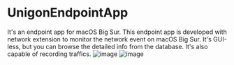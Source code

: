 # UnigonEndpointApp
It's an endpoint app for macOS Big Sur. This endpoint app is developed with network extension to monitor the network event on macOS Big Sur. It's GUI-less, but you can browse the detailed info from the database. It's also capable of recording traffics.
![image](https://user-images.githubusercontent.com/19988136/126841516-9eaca9f0-bad9-4270-8cac-de135884accb.png)
![image](https://user-images.githubusercontent.com/19988136/126841536-7341bc2c-0b45-40ab-8e7d-bd0df8a016d7.png)
